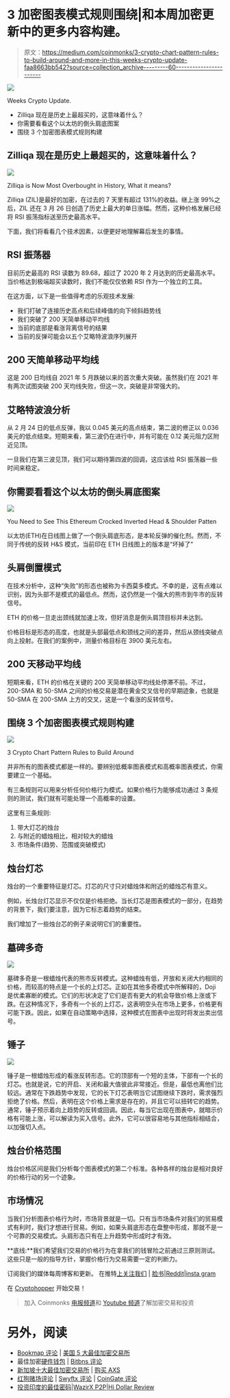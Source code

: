 # 3 加密图表模式规则围绕|和本周加密更新中的更多内容构建。

> 原文：<https://medium.com/coinmonks/3-crypto-chart-pattern-rules-to-build-around-and-more-in-this-weeks-crypto-update-faa8663bb542?source=collection_archive---------60----------------------->

![](img/2ccc96176570cb3345a417f594254804.png)

Weeks Crypto Update.

*   Zilliqa 现在是历史上最超买的，这意味着什么？
*   你需要看看这个以太坊的倒头肩底图案
*   围绕 3 个加密图表模式规则构建

## Zilliqa 现在是历史上最超买的，这意味着什么？

![](img/d9d2931cc7fa7e703954c5e2b8789412.png)

Zilliqa is Now Most Overbought in History, What it means?

Zilliqa (ZIL)是最好的加密，在过去的 7 天里有超过 131%的收益。继上涨 99%之后，ZIL 还在 3 月 26 日创造了历史上最大的单日涨幅。然而，这种价格发展已经将 RSI 振荡指标送至历史最高水平。

下面，我们将看看几个技术因素，以便更好地理解幕后发生的事情。

## RSI 振荡器

目前历史最高的 RSI 读数为 89.68，超过了 2020 年 2 月达到的历史最高水平。当价格达到极端超买读数时，我们不能仅仅依赖 RSI 作为一个独立的工具。

在这方面，以下是一些值得考虑的乐观技术发展:

*   我们打破了连接历史高点和后续峰值的向下倾斜趋势线
*   我们突破了 200 天简单移动平均线
*   当前的底部是看涨背离信号的结果
*   当前的反弹可能会以五个艾略特波浪序列展开

## 200 天简单移动平均线

这是 200 日均线自 2021 年 5 月跌破以来的首次重大突破。虽然我们在 2021 年有两次试图突破 200 天均线失败，但这一次，突破是非常强大的。

## 艾略特波浪分析

从 2 月 24 日的低点反弹，我以 0.045 美元的高点结束，第二波的修正以 0.036 美元的低点结束。短期来看，第三波仍在进行中，并有可能在 0.12 美元阻力区附近见顶。

一旦我们在第三波见顶，我们可以期待第四波的回调，这应该给 RSI 振荡器一些时间来稳定。

## 你需要看看这个以太坊的倒头肩底图案

![](img/d745e9da25dc096ce933ca129581f2b3.png)

You Need to See This Ethereum Crocked Inverted Head & Shoulder Patten

以太坊(ETH)在日线图上做了一个倒头肩底形态，是本轮反弹的催化剂。然而，不同于传统的反转 H&S 模式，当前印在 ETH 日线图上的版本是“坏掉了”

## 头肩倒置模式

在技术分析中，这种“失败”的形态也被称为卡西莫多模式。不幸的是，这有点难以识别，因为头部不是模式的最低点。然而，这仍然是一个强大的熊市到牛市的反转信号。

ETH 的价格一旦走出颈线就加速上攻，但好消息是倒头肩顶目标并未达到。

价格目标是形态的高度，也就是头部最低点和颈线之间的差异，然后从颈线突破点向上投射。在我们的案例中，测量价格目标在 3900 美元左右。

## 200 天移动平均线

短期来看，ETH 的价格在关键的 200 天简单移动平均线处停滞不前。不过，200-SMA 和 50-SMA 之间的价格交易是潜在黄金交叉信号的早期迹象，也就是 50-SMA 在 200-SMA 上方的交叉，这是一个看涨的反转信号。

## 围绕 3 个加密图表模式规则构建

![](img/8e50b926161cfb26bf037a2012f56f9a.png)

3 Crypto Chart Pattern Rules to Build Around

并非所有的图表模式都是一样的。要辨别低概率图表模式和高概率图表模式，你需要建立一个基础。

有三条规则可以用来分析任何价格行为模式。如果价格行为能够成功通过 3 条规则的测试，我们就有可能处理一个高概率的设置。

这里有三条规则:

1.  带大灯芯的烛台
2.  与附近的蜡烛相比，相对较大的蜡烛
3.  市场条件(趋势、范围或突破模式)

## 烛台灯芯

烛台的一个重要特征是灯芯。灯芯的尺寸只对蜡烛体和附近的蜡烛芯有意义。

例如，长烛台灯芯显示不仅仅是价格拒绝。当长灯芯是图表模式的一部分，在趋势的背景下，我们要注意，因为它标志着趋势的结束。

我们增加了一些烛台芯的例子来说明它们的重要性。

## 墓碑多奇

![](img/89c2d765fb8cf41a6c4922ef3c4e8fbf.png)

墓碑多奇是一根蜡烛代表的熊市反转模式。这种蜡烛有低，开放和关闭大约相同的价格，而较高的特点是一个长的上灯芯。正如在其他多奇模式中所解释的，Doji 是优柔寡断的模式。它们的形状决定了它们是否有更大的机会导致价格上涨或下跌。在这种情况下，多奇有一个长的上灯芯，这表明空头在市场上更多，价格更有可能下跌。因此，如果在自动策略中选择，这种模式在图表中出现时将发出卖出信号。

## 锤子

![](img/a02fef16e8842f387115f18035e2de4f.png)

锤子是一根蜡烛形成的看涨反转形态。它的顶部有一个短的主体，下部有一个长的灯芯。也就是说，它的开启、关闭和最大值彼此非常接近。但是，最低也离他们比较远。通常在下跌趋势中发现，它的长下灯芯表明当它试图继续下跌时，需求强烈拒绝了价格。然后，表明在这个价格上需求是存在的，并且它可以扭转它的趋势。通常，锤子预示着向上趋势的反转或回调。因此，每当它出现在图表中，就暗示价格有可能上涨，可以解读为买入信号。此外，它可以很容易地与其他指标相结合，以加强切入点。

## 烛台价格范围

烛台价格区间是我们分析每个图表模式的第二个标准。各种各样的烛台是相对良好的价格行动的另一个迹象。

## 市场情况

当我们分析图表价格行为时，市场背景就是一切。只有当市场条件对我们的贸易模式有利时，我们才想进行贸易。例如，如果头肩底形态在盘整中形成，那就不是一个可靠的交易模式。头肩形态只有在上升趋势中形成时才有效。

**底线:**我们希望我们交易的价格行为在拿我们的钱冒险之前通过三原则测试。这些只是一般的指导方针，掌握价格行为交易需要一定的判断力。

订阅我们的媒体每周博客和更新。
在推特[上关注我们](https://twitter.com/cryptohopper) | [脸书](https://www.facebook.com/cryptohopper)|[Reddit](https://www.reddit.com/r/CryptoHopper/)|[insta gram](https://www.instagram.com/cryptohopper/?hl=nl)

在 [Cryptohopper](https://www.cryptohopper.com/) 开始交易！

> 加入 Coinmonks [电报频道](https://t.me/coincodecap)和 [Youtube 频道](https://www.youtube.com/c/coinmonks/videos)了解加密交易和投资

# 另外，阅读

*   [Bookmap 评论](https://coincodecap.com/bookmap-review-2021-best-trading-software) | [美国 5 大最佳加密交易所](https://coincodecap.com/crypto-exchange-usa)
*   最佳加密[硬件钱包](/coinmonks/hardware-wallets-dfa1211730c6) | [Bitbns 评论](/coinmonks/bitbns-review-38256a07e161)
*   [新加坡十大最佳加密交易所](https://coincodecap.com/crypto-exchange-in-singapore) | [购买 AXS](https://coincodecap.com/buy-axs-token)
*   [红狗赌场评论](https://coincodecap.com/red-dog-casino-review) | [Swyftx 评论](https://coincodecap.com/swyftx-review) | [CoinGate 评论](https://coincodecap.com/coingate-review)
*   [投资印度的最佳密码](https://coincodecap.com/best-crypto-to-invest-in-india-in-2021)|[WazirX P2P](https://coincodecap.com/wazirx-p2p)|[Hi Dollar Review](https://coincodecap.com/hi-dollar-review)